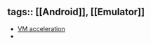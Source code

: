 tags:: [[Android]], [[Emulator]] 
---

- [VM acceleration](https://developer.android.com/studio/run/emulator-acceleration#accel-vm)
-